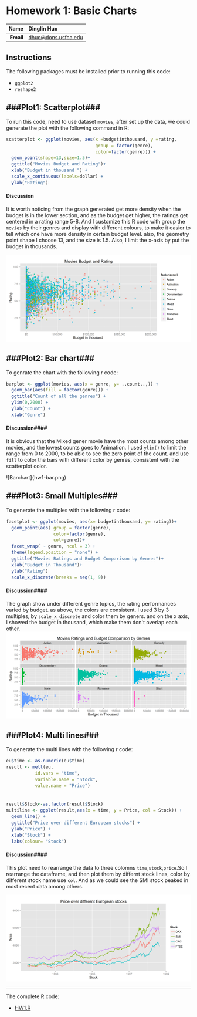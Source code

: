 Homework 1: Basic Charts
==============================

| **Name**  | Dinglin Huo |
|----------:|:-------------|
| **Email** | dhuo@dons.usfca.edu |

## Instructions ##

The following packages must be installed prior to running this code:

- `ggplot2`
- `reshape2`

###Plot1: Scatterplot###
-----------------------------
To run this code, need to use dataset `movies`, after set up the data, we could generate the plot with the following command in R:

```R
scatterplot <- ggplot(movies, aes(x =budgetinthousand, y =rating,
                                  group = factor(genre),
                                  color=factor(genre))) +
  geom_point(shape=13,size=1.5)+
  ggtitle("Movies Budget and Rating")+
  xlab("Budget in thousand ") +
  scale_x_continuous(labels=dollar) +
  ylab("Rating") 
```

#### Discussion ####
It is worth noticing from the graph generated get more density when the budget is in the lower section, and as the budget get higher, the ratings get centered in a rating range 5-8.
And I customize this R code with group the `movies` by their genres and display with different colours, to make it easier to tell which one have more density in certain budget level.
also, the geometry point shape I choose 13, and the size is 1.5. Also, I limit the x-axis by put the budget in thousands.

![scatterplot](hw1-scatter.png)

###Plot2: Bar chart###
---------------------------------------
To genrate the chart with the following r code:

```R
barplot <- ggplot(movies, aes(x = genre, y= ..count..,)) +
  geom_bar(aes(fill = factor(genre))) +
  ggtitle("Count of all the genres") +
  ylim(0,2000) +
  ylab("Count") +
  xlab("Genre") 
```

#### Discussion####
It is obvious that the Mixed gener movie have the most counts among other movies, and the lowest counts goes to Animation.
I used `ylim()` to limit the range from 0 to 2000, to be able to see the zero point of the count.
and use `fill` to color the bars with different color by genres, consistent with the scatterplot color.

![Barchart]{hw1-bar.png)

###Plot3: Small Multiples###
----------------------------------------
To generate the multiples with the following r code:

```R
facetplot <- ggplot(movies, aes(x= budgetinthousand, y= rating))+
  geom_point(aes( group = factor(genre),
                  color=factor(genre),
                  col=genre))+
  facet_wrap( ~ genre, ncol = 3) +
  theme(legend.position = "none") +
  ggtitle("Movies Ratings and Budget Comparison by Genres")+
  xlab("Budget in Thousand")+
  ylab("Rating")
  scale_x_discrete(breaks = seq(1, 9))
```

#### Discussion####
The graph show under different genre topics, the rating performances varied by budget. as above, the colors are consistent.
I used 3 by 3 multiples, by `scale_x_discrete` and color them by geners. and on the x axis, I showed the budget in thousand, which make them don't overlap each other.
![SmallMultiples](hw1-multiples.png)

###Plot4: Multi lines###
-----------------------------------------
To generate the multi lines with the following r code:

```R
eu$time <- as.numeric(eu$time)
result <- melt(eu,
           id.vars = "time",
           variable.name = "Stock",
           value.name = "Price")


result$Stock<-as.factor(result$Stock)
multiline <- ggplot(result,aes(x = time, y = Price, col = Stock)) +
  geom_line() +
  ggtitle("Price over different European stocks") +
  ylab("Price") +
  xlab("Stock") +
  labs(colour= "Stock")
```

#### Discussion####
This plot need to rearrange the data to three colomns `time`,`stock`,`price`.So I rearrange the dataframe, and then plot them by differnt stock lines, color by different stock name use `col`.
And as we could see the SMI stock peaked in most recent data among others.

![Multilines](hw1-multiline.png)

-------------------------------------------
The complete R code:

- [HW1.R](https://github.com/dhuo/msan622/blob/master/homework1/hw1.R)
